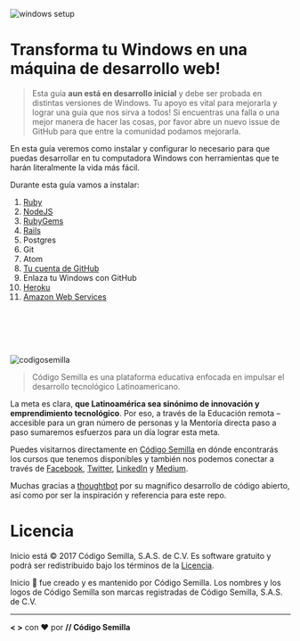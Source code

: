 ![windows setup](https://s3-us-west-2.amazonaws.com/codigosemilla-bank/windows_facebook_meta.jpg)

# Transforma tu Windows en una máquina de desarrollo web!

> Esta guía **aun está en desarrollo inicial** y debe ser probada en distintas versiones de Windows. Tu apoyo es vital para mejorarla y lograr una guía que nos sirva a todos! Si encuentras una falla o una mejor manera de hacer las cosas, por favor abre un nuevo issue de GitHub para que entre la comunidad podamos mejorarla.

En esta guía veremos como instalar y configurar lo necesario para que puedas desarrollar en tu computadora Windows con herramientas que te harán literalmente la vida más fácil.

Durante esta guía vamos a instalar:

1. [Ruby][win-ruby]
1. [NodeJS][win-nodejs]
1. [RubyGems][win-rubygems]
1. [Rails][win-rails]
1. Postgres
1. Git
1. Atom
1. [Tu cuenta de GitHub][github-account]
1. Enlaza tu Windows con GitHub
1. [Heroku][heroku-account]
1. [Amazon Web Services][aws-account]

[atom-macos]: atom-macos.md
[aws-account]: aws-account.md
[github-account]: github-account.md
[github-link-macos]: github-link-macos.md
[heroku-account]: heroku-account.md
[win-git]: win-git.md
[win-nodejs]: win-nodejs.md
[win-postgres]: win-posgres.md
[win-rails]: win-rails.md
[win-ruby]: win-ruby.md
[win-rubygems]: win-rubygems.md



<br><br><br><br>

![codigosemilla](https://s3-us-west-2.amazonaws.com/codigosemilla-bank/codigosemilla_gray_text_376.png)

> Código Semilla es una plataforma educativa enfocada en impulsar el desarrollo tecnológico Latinoamericano.

La meta es clara, **que Latinoamérica sea sinónimo de innovación y emprendimiento tecnológico**. Por eso, a través de la Educación remota – accesible para un gran número de personas y la Mentoría directa paso a paso sumaremos esfuerzos para un día lograr esta meta.

Puedes visitarnos directamente en [Código Semilla][codigo_semilla] en dónde encontrarás los cursos que tenemos disponibles y también nos podemos conectar a través de [Facebook][facebook], [Twitter][twitter], [LinkedIn][linkedin] y [Medium][medium].

Muchas gracias a [thoughtbot][thoughtbot] por su magnifico desarrollo de código abierto, así como por ser la inspiración y referencia para este repo.

# Licencia

Inicio está © 2017 Código Semilla, S.A.S. de C.V. Es software gratuito y podrá ser redistribuido bajo los términos de la [Licencia][licence].

Inicio 🏁 fue creado y es mantenido por Código Semilla. Los nombres y los logos de Código Semilla son marcas registradas de Código Semilla, S.A.S. de C.V.

---
**< >** con ❤︎ por **// Código Semilla**

[codigo_semilla]: https://codigosemilla.com
[facebook]: https://facebook.com/codigosemillapro
[licence]: LICENCE
[linkedIn]: https://www.linkedin.com/company/15229670/
[medium]: https://medium.com/@codigosemilla
[thoughtbot]: https://github.com/thoughtbot
[twitter]: https://twitter.com/codigosemilla
